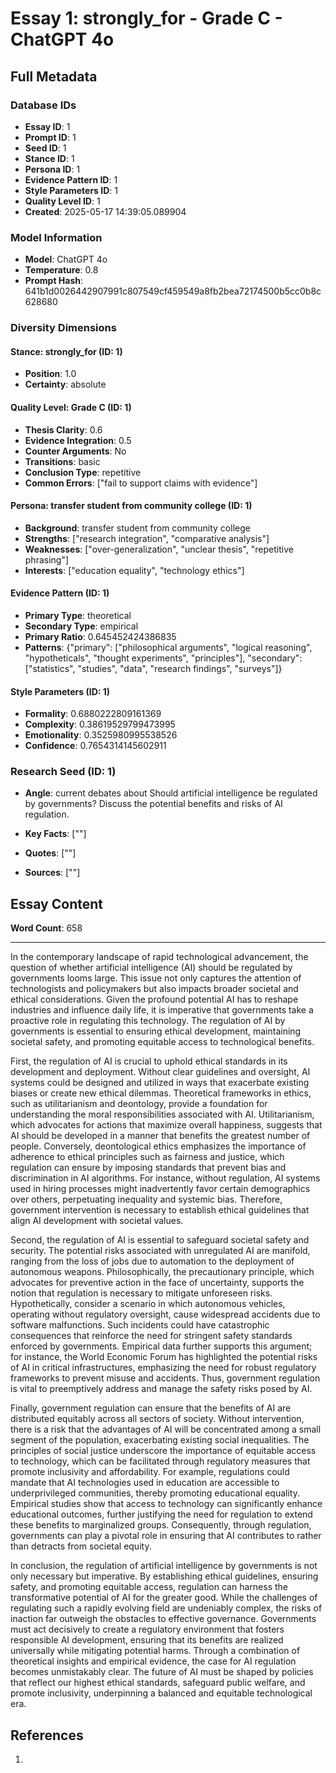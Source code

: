 # Essay 1: strongly_for - Grade C - ChatGPT 4o

## Full Metadata

### Database IDs
- **Essay ID**: 1
- **Prompt ID**: 1
- **Seed ID**: 1
- **Stance ID**: 1
- **Persona ID**: 1
- **Evidence Pattern ID**: 1
- **Style Parameters ID**: 1
- **Quality Level ID**: 1
- **Created**: 2025-05-17 14:39:05.089904

### Model Information
- **Model**: ChatGPT 4o
- **Temperature**: 0.8
- **Prompt Hash**: 641b1d0026442907991c807549cf459549a8fb2bea72174500b5cc0b8c628680

### Diversity Dimensions

#### Stance: strongly_for (ID: 1)
- **Position**: 1.0
- **Certainty**: absolute

#### Quality Level: Grade C (ID: 1)
- **Thesis Clarity**: 0.6
- **Evidence Integration**: 0.5
- **Counter Arguments**: No
- **Transitions**: basic
- **Conclusion Type**: repetitive
- **Common Errors**: ["fail to support claims with evidence"]

#### Persona: transfer student from community college (ID: 1)
- **Background**: transfer student from community college
- **Strengths**: ["research integration", "comparative analysis"]
- **Weaknesses**: ["over-generalization", "unclear thesis", "repetitive phrasing"]
- **Interests**: ["education equality", "technology ethics"]

#### Evidence Pattern (ID: 1)
- **Primary Type**: theoretical
- **Secondary Type**: empirical
- **Primary Ratio**: 0.645452424386835
- **Patterns**: {"primary": ["philosophical arguments", "logical reasoning", "hypotheticals", "thought experiments", "principles"], "secondary": ["statistics", "studies", "data", "research findings", "surveys"]}

#### Style Parameters (ID: 1)
- **Formality**: 0.6880222809161369
- **Complexity**: 0.38619529799473995
- **Emotionality**: 0.3525980995538526
- **Confidence**: 0.7654314145602911

### Research Seed (ID: 1)
- **Angle**: current debates about 
    Should artificial intelligence be regulated by governments? 
    Discuss the potential benefits and risks of AI regulation.
    
- **Key Facts**: [""]
- **Quotes**: [""]
- **Sources**: [""]

## Essay Content

**Word Count**: 658

---

In the contemporary landscape of rapid technological advancement, the question of whether artificial intelligence (AI) should be regulated by governments looms large. This issue not only captures the attention of technologists and policymakers but also impacts broader societal and ethical considerations. Given the profound potential AI has to reshape industries and influence daily life, it is imperative that governments take a proactive role in regulating this technology. The regulation of AI by governments is essential to ensuring ethical development, maintaining societal safety, and promoting equitable access to technological benefits.

First, the regulation of AI is crucial to uphold ethical standards in its development and deployment. Without clear guidelines and oversight, AI systems could be designed and utilized in ways that exacerbate existing biases or create new ethical dilemmas. Theoretical frameworks in ethics, such as utilitarianism and deontology, provide a foundation for understanding the moral responsibilities associated with AI. Utilitarianism, which advocates for actions that maximize overall happiness, suggests that AI should be developed in a manner that benefits the greatest number of people. Conversely, deontological ethics emphasizes the importance of adherence to ethical principles such as fairness and justice, which regulation can ensure by imposing standards that prevent bias and discrimination in AI algorithms. For instance, without regulation, AI systems used in hiring processes might inadvertently favor certain demographics over others, perpetuating inequality and systemic bias. Therefore, government intervention is necessary to establish ethical guidelines that align AI development with societal values.

Second, the regulation of AI is essential to safeguard societal safety and security. The potential risks associated with unregulated AI are manifold, ranging from the loss of jobs due to automation to the deployment of autonomous weapons. Philosophically, the precautionary principle, which advocates for preventive action in the face of uncertainty, supports the notion that regulation is necessary to mitigate unforeseen risks. Hypothetically, consider a scenario in which autonomous vehicles, operating without regulatory oversight, cause widespread accidents due to software malfunctions. Such incidents could have catastrophic consequences that reinforce the need for stringent safety standards enforced by governments. Empirical data further supports this argument; for instance, the World Economic Forum has highlighted the potential risks of AI in critical infrastructures, emphasizing the need for robust regulatory frameworks to prevent misuse and accidents. Thus, government regulation is vital to preemptively address and manage the safety risks posed by AI.

Finally, government regulation can ensure that the benefits of AI are distributed equitably across all sectors of society. Without intervention, there is a risk that the advantages of AI will be concentrated among a small segment of the population, exacerbating existing social inequalities. The principles of social justice underscore the importance of equitable access to technology, which can be facilitated through regulatory measures that promote inclusivity and affordability. For example, regulations could mandate that AI technologies used in education are accessible to underprivileged communities, thereby promoting educational equality. Empirical studies show that access to technology can significantly enhance educational outcomes, further justifying the need for regulation to extend these benefits to marginalized groups. Consequently, through regulation, governments can play a pivotal role in ensuring that AI contributes to rather than detracts from societal equity.

In conclusion, the regulation of artificial intelligence by governments is not only necessary but imperative. By establishing ethical guidelines, ensuring safety, and promoting equitable access, regulation can harness the transformative potential of AI for the greater good. While the challenges of regulating such a rapidly evolving field are undeniably complex, the risks of inaction far outweigh the obstacles to effective governance. Governments must act decisively to create a regulatory environment that fosters responsible AI development, ensuring that its benefits are realized universally while mitigating potential harms. Through a combination of theoretical insights and empirical evidence, the case for AI regulation becomes unmistakably clear. The future of AI must be shaped by policies that reflect our highest ethical standards, safeguard public welfare, and promote inclusivity, underpinning a balanced and equitable technological era.

## References

1. 


